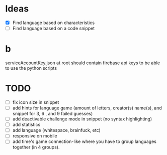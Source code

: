 # Ideas

- [x] Find language based on characteristics
- [ ] Find language based on a code snippet

# b

serviceAccountKey.json at root should contain firebase api keys to be able to use the python scripts


# TODO
- [ ] fix icon size in snippet
- [ ] add hints for language game (amount of letters, creator(s) name(s), and snippet for 3, 6 , and 9 failed guesses)
- [ ] add deactivable challenge mode in snippet (no syntax highlighting)
- [ ] add statistics
- [ ] add language (whitespace, brainfuck, etc)
- [ ] responsive on mobile
- [ ] add time's game connection-like where you have to group languages together (in 4 groups).